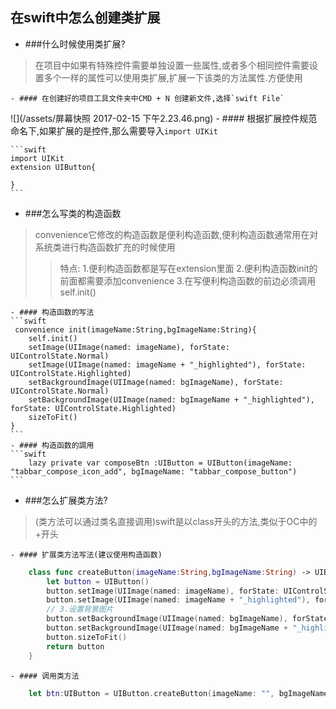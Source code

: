 ## 在swift中怎么创建类扩展
- ###什么时候使用类扩展?
> 在项目中如果有特殊控件需要单独设置一些属性,或者多个相同控件需要设置多个一样的属性可以使用类扩展,扩展一下该类的方法属性.方便使用

    - #### 在创建好的项目工具文件夹中CMD + N 创建新文件,选择`swift File`
![](/assets/屏幕快照 2017-02-15 下午2.23.46.png)
    - #### 根据扩展控件规范命名下,如果扩展的是控件,那么需要导入`import UIKit`

    ```swift
    import UIKit
    extension UIButton{

    }
    ```
    
- ###怎么写类的构造函数
>  convenience它修改的构造函数是便利构造函数,便利构造函数通常用在对系统类进行构造函数扩充的时候使用
>>特点:
        1.便利构造函数都是写在extension里面
        2.便利构造函数init的前面都需要添加convenience
        3.在写便利构造函数的前边必须调用 self.init()
        
    - #### 构造函数的写法
    ```swift
     convenience init(imageName:String,bgImageName:String){
        self.init()
        setImage(UIImage(named: imageName), forState: UIControlState.Normal)
        setImage(UIImage(named: imageName + "_highlighted"), forState: UIControlState.Highlighted)
        setBackgroundImage(UIImage(named: bgImageName), forState: UIControlState.Normal)
        setBackgroundImage(UIImage(named: bgImageName + "_highlighted"), forState: UIControlState.Highlighted)
        sizeToFit()
    }
    ```
    - #### 构造函数的調用
    ```swift
        lazy private var composeBtn :UIButton = UIButton(imageName: "tabbar_compose_icon_add", bgImageName: "tabbar_compose_button")
    ```

- ###怎么扩展类方法?
>(类方法可以通过类名直接调用)swift是以class开头的方法,类似于OC中的+开头

    - #### 扩展类方法写法(建议使用构造函数)
```swift
    class func createButton(imageName:String,bgImageName:String) -> UIButton{
        let button = UIButton()
        button.setImage(UIImage(named: imageName), forState: UIControlState.Normal)
        button.setImage(UIImage(named: imageName + "_highlighted"), forState: UIControlState.Highlighted)
        // 3.设置背景图片
        button.setBackgroundImage(UIImage(named: bgImageName), forState: UIControlState.Normal)
        button.setBackgroundImage(UIImage(named: bgImageName + "_highlighted"), forState: UIControlState.Highlighted)
        button.sizeToFit()
        return button
    }
```
    - #### 调用类方法
```swift
    let btn:UIButton = UIButton.createButton(imageName: "", bgImageName: "")
```
